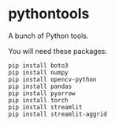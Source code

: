 # pythontools
A bunch of Python tools.

You will need these packages:
```
pip install boto3
pip install numpy
pip install opencv-python
pip install pandas
pip install pyarrow
pip install torch
pip install streamlit
pip install streamlit-aggrid

```
